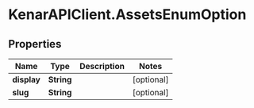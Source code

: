 # KenarAPIClient.AssetsEnumOption

## Properties

Name | Type | Description | Notes
------------ | ------------- | ------------- | -------------
**display** | **String** |  | [optional] 
**slug** | **String** |  | [optional] 


